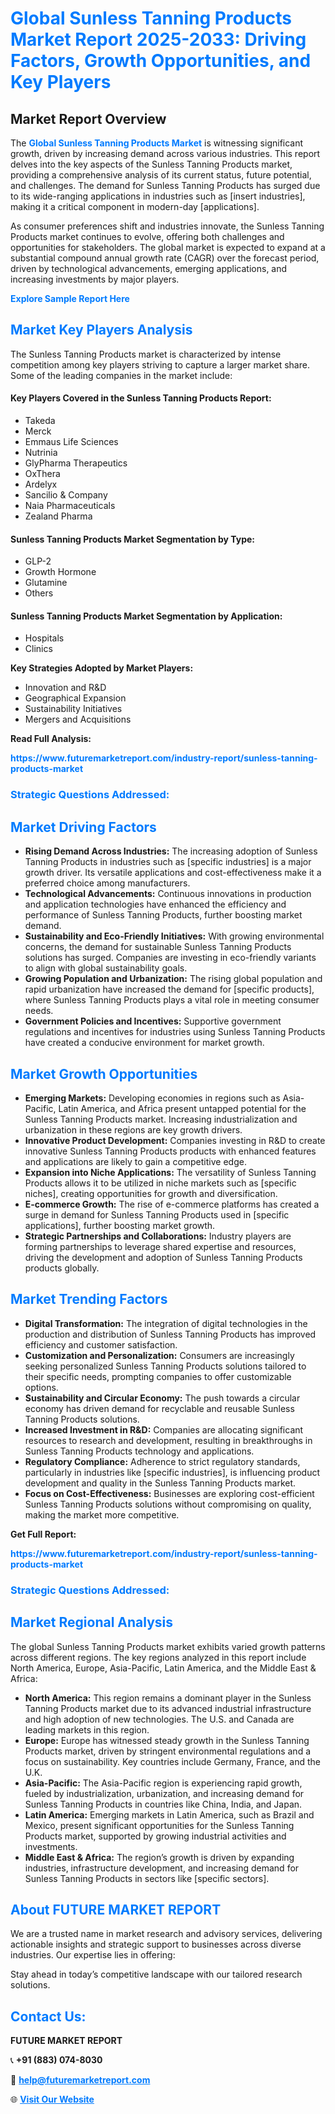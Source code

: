 <h1 style="color: #007BFF;">Global Sunless Tanning Products Market Report 2025-2033: Driving Factors, Growth Opportunities, and Key Players</h1>

<section id="overview">
<h2>Market Report Overview</h2>
<p>The <a href="https://www.futuremarketreport.com/industry-report/sunless-tanning-products-market" style="color: #007BFF; text-decoration: none;"><strong>Global Sunless Tanning Products Market</strong></a> is witnessing significant growth, driven by increasing demand across various industries. This report delves into the key aspects of the Sunless Tanning Products market, providing a comprehensive analysis of its current status, future potential, and challenges. The demand for Sunless Tanning Products has surged due to its wide-ranging applications in industries such as [insert industries], making it a critical component in modern-day [applications].</p>
<p>As consumer preferences shift and industries innovate, the Sunless Tanning Products market continues to evolve, offering both challenges and opportunities for stakeholders. The global market is expected to expand at a substantial compound annual growth rate (CAGR) over the forecast period, driven by technological advancements, emerging applications, and increasing investments by major players.</p>
</section>

<section id="overview">
<p><a href="https://www.futuremarketreport.com/request-sample/reportId=33673" style="color: #007BFF; text-decoration: none;"><strong>Explore Sample Report Here</strong></a></p>
</section>

<section id="key-players">
<h2 style="color: #007BFF;">Market Key Players Analysis</h2>
<p>The Sunless Tanning Products market is characterized by intense competition among key players striving to capture a larger market share. Some of the leading companies in the market include:</p>
<h4>Key Players Covered in the Sunless Tanning Products Report:</h4>
<ul><li>Takeda</li><li>Merck</li><li>Emmaus Life Sciences</li><li>Nutrinia</li><li>GlyPharma Therapeutics</li><li>OxThera</li><li>Ardelyx</li><li>Sancilio &amp; Company</li><li>Naia Pharmaceuticals</li><li>Zealand Pharma</li></ul>
<h4>Sunless Tanning Products Market Segmentation by Type:</h4>
<ul><li>GLP-2</li><li>Growth Hormone</li><li>Glutamine</li><li>Others</li></ul>

<h4>Sunless Tanning Products Market Segmentation by Application:</h4>
<ul><li>Hospitals</li><li>Clinics</li></ul>
<p><strong>Key Strategies Adopted by Market Players:</strong></p>
<ul>
<li>Innovation and R&D</li>
<li>Geographical Expansion</li>
<li>Sustainability Initiatives</li>
<li>Mergers and Acquisitions</li>
</ul>
</section>

<section>
<p><strong>Read Full Analysis: </strong></p><a href="https://www.futuremarketreport.com/industry-report/sunless-tanning-products-market" style="color: #007BFF; text-decoration: none;"><strong>https://www.futuremarketreport.com/industry-report/sunless-tanning-products-market</strong></a>
<h3 style="color: #007BFF;">Strategic Questions Addressed:</h3>
</section>

<section id="driving-factors">
<h2 style="color: #007BFF;">Market Driving Factors</h2>
<ul>
<li><strong>Rising Demand Across Industries:</strong> The increasing adoption of Sunless Tanning Products in industries such as [specific industries] is a major growth driver. Its versatile applications and cost-effectiveness make it a preferred choice among manufacturers.</li>
<li><strong>Technological Advancements:</strong> Continuous innovations in production and application technologies have enhanced the efficiency and performance of Sunless Tanning Products, further boosting market demand.</li>
<li><strong>Sustainability and Eco-Friendly Initiatives:</strong> With growing environmental concerns, the demand for sustainable Sunless Tanning Products solutions has surged. Companies are investing in eco-friendly variants to align with global sustainability goals.</li>
<li><strong>Growing Population and Urbanization:</strong> The rising global population and rapid urbanization have increased the demand for [specific products], where Sunless Tanning Products plays a vital role in meeting consumer needs.</li>
<li><strong>Government Policies and Incentives:</strong> Supportive government regulations and incentives for industries using Sunless Tanning Products have created a conducive environment for market growth.</li>
</ul>
</section>

<section id="growth-opportunities">
<h2 style="color: #007BFF;">Market Growth Opportunities</h2>
<ul>
<li><strong>Emerging Markets:</strong> Developing economies in regions such as Asia-Pacific, Latin America, and Africa present untapped potential for the Sunless Tanning Products market. Increasing industrialization and urbanization in these regions are key growth drivers.</li>
<li><strong>Innovative Product Development:</strong> Companies investing in R&D to create innovative Sunless Tanning Products products with enhanced features and applications are likely to gain a competitive edge.</li>
<li><strong>Expansion into Niche Applications:</strong> The versatility of Sunless Tanning Products allows it to be utilized in niche markets such as [specific niches], creating opportunities for growth and diversification.</li>
<li><strong>E-commerce Growth:</strong> The rise of e-commerce platforms has created a surge in demand for Sunless Tanning Products used in [specific applications], further boosting market growth.</li>
<li><strong>Strategic Partnerships and Collaborations:</strong> Industry players are forming partnerships to leverage shared expertise and resources, driving the development and adoption of Sunless Tanning Products products globally.</li>
</ul>
</section>

<section id="trending-factors">
<h2 style="color: #007BFF;">Market Trending Factors</h2>
<ul>
<li><strong>Digital Transformation:</strong> The integration of digital technologies in the production and distribution of Sunless Tanning Products has improved efficiency and customer satisfaction.</li>
<li><strong>Customization and Personalization:</strong> Consumers are increasingly seeking personalized Sunless Tanning Products solutions tailored to their specific needs, prompting companies to offer customizable options.</li>
<li><strong>Sustainability and Circular Economy:</strong> The push towards a circular economy has driven demand for recyclable and reusable Sunless Tanning Products solutions.</li>
<li><strong>Increased Investment in R&D:</strong> Companies are allocating significant resources to research and development, resulting in breakthroughs in Sunless Tanning Products technology and applications.</li>
<li><strong>Regulatory Compliance:</strong> Adherence to strict regulatory standards, particularly in industries like [specific industries], is influencing product development and quality in the Sunless Tanning Products market.</li>
<li><strong>Focus on Cost-Effectiveness:</strong> Businesses are exploring cost-efficient Sunless Tanning Products solutions without compromising on quality, making the market more competitive.</li>
</ul>
</section>

<section>
<p><strong>Get Full Report: </strong></p><a href="https://www.futuremarketreport.com/industry-report/sunless-tanning-products-market" style="color: #007BFF; text-decoration: none;"><strong>https://www.futuremarketreport.com/industry-report/sunless-tanning-products-market</strong></a>
<h3 style="color: #007BFF;">Strategic Questions Addressed:</h3>
</section>


<section id="regional-analysis">
<h2 style="color: #007BFF;">Market Regional Analysis</h2>
<p>The global Sunless Tanning Products market exhibits varied growth patterns across different regions. The key regions analyzed in this report include North America, Europe, Asia-Pacific, Latin America, and the Middle East & Africa:</p>
<ul>
<li><strong>North America:</strong> This region remains a dominant player in the Sunless Tanning Products market due to its advanced industrial infrastructure and high adoption of new technologies. The U.S. and Canada are leading markets in this region.</li>
<li><strong>Europe:</strong> Europe has witnessed steady growth in the Sunless Tanning Products market, driven by stringent environmental regulations and a focus on sustainability. Key countries include Germany, France, and the U.K.</li>
<li><strong>Asia-Pacific:</strong> The Asia-Pacific region is experiencing rapid growth, fueled by industrialization, urbanization, and increasing demand for Sunless Tanning Products in countries like China, India, and Japan.</li>
<li><strong>Latin America:</strong> Emerging markets in Latin America, such as Brazil and Mexico, present significant opportunities for the Sunless Tanning Products market, supported by growing industrial activities and investments.</li>
<li><strong>Middle East & Africa:</strong> The region’s growth is driven by expanding industries, infrastructure development, and increasing demand for Sunless Tanning Products in sectors like [specific sectors].</li>
</ul>
</section>

<footer>
<h2 style="color: #007BFF;">About FUTURE MARKET REPORT</h2>
<p>We are a trusted name in market research and advisory services, delivering actionable insights and strategic support to businesses across diverse industries. Our expertise lies in offering:</p>

<p>Stay ahead in today’s competitive landscape with our tailored research solutions.</p>

<h2 style="color: #007BFF;">Contact Us:</h2>
<p><strong>FUTURE MARKET REPORT</strong></p>
<p>📞 <strong>+91 (883) 074-8030</strong></p>
<p>📧 <strong><a href="mailto:help@futuremarketreport.com" style="color: #007BFF;">help@futuremarketreport.com</a></strong></p>
<p>🌐 <strong><a href="https://www.futuremarketreport.com/" style="color: #007BFF;">Visit Our Website</a></strong></p>
</footer>